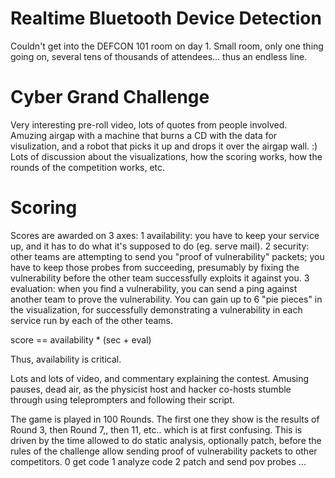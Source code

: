 # Realtime Bluetooth Device Detection
Couldn't get into the DEFCON 101 room on day 1.  Small room, only one thing going on, several tens of thousands of attendees... thus an endless line.

# Cyber Grand Challenge
Very interesting pre-roll video, lots of quotes from people involved.  Amuzing airgap with a machine that burns a CD with the data for visulization, and a robot that picks it up and drops it over the airgap wall.  :)  Lots of discussion about the visualizations, how the scoring works, how the rounds of the competition works, etc.

# Scoring
Scores are awarded on 3 axes:
   1 availability:  you have to keep your service up, and it has to do what it's supposed to do (eg. serve mail).
   2 security: other teams are attempting to send you "proof of vulnerability" packets; you have to keep those probes from succeeding, presumably by fixing the vulnerability before the other team successfully exploits it against you.
   3 evaluation: when you find a vulnerability, you can send a ping against another team to prove the vulnerability.  You can gain up to 6 "pie pieces" in the visualization, for successfully demonstrating a vulnerability in each service run by each of the other teams.

score == availability * (sec + eval)

Thus, availability is critical.

Lots and lots of video, and commentary explaining the contest.  Amusing pauses, dead air, as the physicist host and hacker co-hosts stumble through using teleprompters and following their script.

The game is played in 100 Rounds.  The first one they show is the results of Round 3, then Round 7,, then 11, etc.. which is at first confusing.  This is driven by the time allowed to do static analysis, optionally patch, before the rules of the challenge allow sending proof of vulnerability packets to other competitors.
   0 get code
   1 analyze code
   2 patch and send pov probes
... 
